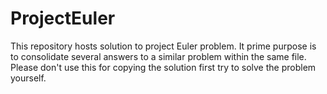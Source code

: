 ProjectEuler
============

This repository hosts solution to project Euler problem. It prime purpose is to consolidate several answers to a similar problem within the same file. 
Please don't use this for copying the solution first try to solve the problem yourself.

